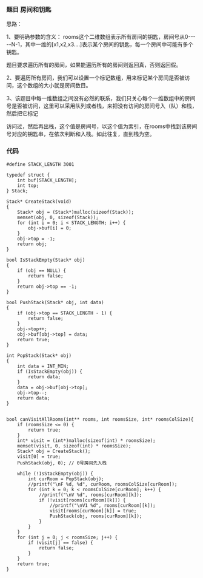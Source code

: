 ### 题目 房间和钥匙

思路：

1、要明确参数的含义： rooms这个二维数组表示所有房间的钥匙，房间号从0-----N-1，其中一维的[x1,x2,x3....]表示某个房间的钥匙，每一个房间中可能有多个钥匙。

题目要求遍历所有的房间，如果能遍历所有的房间则返回真，否则返回假。

2、要遍历所有房间，我们可以设置一个标记数组，用来标记某个房间是否被访问，这个数组的大小就是房间数目。

3、该题目中每一维数组之间没有必然的联系，我们只关心每个一维数组中的房间号是否被访问，这里可以采用队列或者栈，来把没有访问的房间号入（队）和栈，然后把它标记

访问过，然后再出栈，这个值是房间号，以这个值为索引，在rooms中找到该房间号对应的钥匙串，在依次判断和入栈。如此往复，直到栈为空。

### 代码
```
#define STACK_LENGTH 3001

typedef struct {
    int buf[STACK_LENGTH];
    int top;
} Stack;

Stack* CreateStack(void)
{
    Stack* obj = (Stack*)malloc(sizeof(Stack));
    memset(obj, 0, sizeof(Stack));
    for (int i = 0; i < STACK_LENGTH; i++) {
        obj->buf[i] = 0;
    }
    obj->top = -1;
    return obj;
}

bool IsStackEmpty(Stack* obj)
{
    if (obj == NULL) {
        return false;
    }
    return obj->top == -1;
}

bool PushStack(Stack* obj, int data)
{
    if (obj->top == STACK_LENGTH - 1) {
        return false;
    }
    obj->top++;
    obj->buf[obj->top] = data;
    return true;
}

int PopStack(Stack* obj)
{
    int data = INT_MIN;
    if (IsStackEmpty(obj)) {
        return data;
    }
    data = obj->buf[obj->top];
    obj->top--;
    return data;
}


bool canVisitAllRooms(int** rooms, int roomsSize, int* roomsColSize){
    if (roomsSize <= 0) {
        return true;
    }
    int* visit = (int*)malloc(sizeof(int) * roomsSize);
    memset(visit, 0, sizeof(int) * roomsSize);
    Stack* obj = CreateStack();
    visit[0] = true;
    PushStack(obj, 0); // 0号房间先入栈

    while (!IsStackEmpty(obj)) {
        int curRoom = PopStack(obj);
        //printf("\nF %d, %d", curRoom, roomsColSize[curRoom]);
        for (int k = 0; k < roomsColSize[curRoom]; k++) {
            //printf("\nV %d", rooms[curRoom][k]);
            if (!visit[rooms[curRoom][k]]) {
                //printf("\nV1 %d", rooms[curRoom][k]);
                visit[rooms[curRoom][k]] = true;
                PushStack(obj, rooms[curRoom][k]);
            }
        }
    }
    for (int j = 0; j < roomsSize; j++) {
        if (visit[j] == false) {
            return false;
        }
    }
    return true;
}

```

